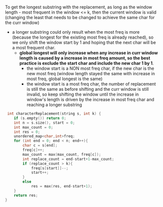 To get the longest substring with the replacement, as long as the window length - most frequent in the window <= k, then the current window is valid (changing the least that needs to be changed to achieve the same char for the curr window)
- a longer substring could only result when the most freq is more (because the longest for the existing most freq is already reached), so we only shift the window start by 1 and hoping that the next char will be a most frequent char.
    - **global longest will only increase when any increase in curr window length is caused by a increase in most freq amount, so the best practice is exclude the start char and include the new char 1 by 1**.
        - the window start is a NON most freq char, if the new char is the new most freq (window length stayed the same with increase in most freq, global longest is the same)
        - the window start is a most freq char, the number of replacement is still the same as before shifting and the curr window is still invalid, so keep shifting the window until the increase in window's length is driven by the increase in most freq char and reaching a longer substring
        

```cpp
 int characterReplacement(string s, int k) {
    if (s.empty()) return 0;
    int n = s.size(), start = 0;
    int max_count = 0;
    int res = 0;
    unordered_map<char,int>freq;
    for (int end = 0; end < n; end++){
        char c = s[end];
        freq[c]++;
        max_count = max(max_count, freq[c]); 
        int replace_count = end-start+1-max_count; 
        if (replace_count > k){ 
            freq[s[start]]--;
            start++;
        }
        else
            res = max(res, end-start+1); 
    }
    return res;
}
```
